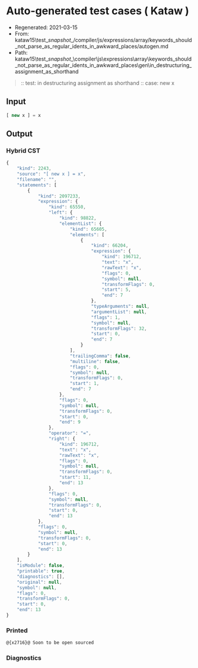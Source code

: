 # Auto-generated test cases ( Kataw )
- Regenerated: 2021-03-15
- From: kataw15\test\__snapshot__/compiler/js/expressions/array/keywords_should_not_parse_as_regular_idents_in_awkward_places/autogen.md
- Path: kataw15\test\__snapshot__\compiler\js\expressions\array\keywords_should_not_parse_as_regular_idents_in_awkward_places\gen\in_destructuring_assignment_as_shorthand
> :: test: in destructuring assignment as shorthand
> :: case: new x
## Input

`````js
[ new x ] = x
`````

## Output

### Hybrid CST

```javascript
{
    "kind": 2243,
    "source": "[ new x ] = x",
    "filename": "",
    "statements": [
        {
            "kind": 2097233,
            "expression": {
                "kind": 65550,
                "left": {
                    "kind": 98822,
                    "elementList": {
                        "kind": 65605,
                        "elements": [
                            {
                                "kind": 66204,
                                "expression": {
                                    "kind": 196712,
                                    "text": "x",
                                    "rawText": "x",
                                    "flags": 0,
                                    "symbol": null,
                                    "transformFlags": 0,
                                    "start": 5,
                                    "end": 7
                                },
                                "typeArguments": null,
                                "argumentList": null,
                                "flags": 1,
                                "symbol": null,
                                "transformFlags": 32,
                                "start": 0,
                                "end": 7
                            }
                        ],
                        "trailingComma": false,
                        "multiline": false,
                        "flags": 0,
                        "symbol": null,
                        "transformFlags": 0,
                        "start": 1,
                        "end": 7
                    },
                    "flags": 0,
                    "symbol": null,
                    "transformFlags": 0,
                    "start": 0,
                    "end": 9
                },
                "operator": "=",
                "right": {
                    "kind": 196712,
                    "text": "x",
                    "rawText": "x",
                    "flags": 0,
                    "symbol": null,
                    "transformFlags": 0,
                    "start": 11,
                    "end": 13
                },
                "flags": 0,
                "symbol": null,
                "transformFlags": 0,
                "start": 0,
                "end": 13
            },
            "flags": 0,
            "symbol": null,
            "transformFlags": 0,
            "start": 0,
            "end": 13
        }
    ],
    "isModule": false,
    "printable": true,
    "diagnostics": [],
    "original": null,
    "symbol": null,
    "flags": 0,
    "transformFlags": 0,
    "start": 0,
    "end": 13
}
```

### Printed

```javascript
@{x2716}@ Soon to be open sourced
```

### Diagnostics

```javascript

```

